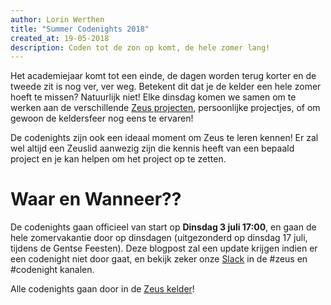 ```yaml
---
author: Lorin Werthen
title: "Summer Codenights 2018"
created_at: 19-05-2018
description: Coden tot de zon op komt, de hele zomer lang! 
---
```


Het academiejaar komt tot een einde, de dagen worden terug korter en de tweede zit is nog ver, ver weg. Betekent dit dat je de kelder een hele zomer hoeft te missen? Natuurlijk niet! Elke dinsdag komen we samen om te werken aan de verschillende [Zeus projecten](/projects/), persoonlijke projectjes, of om gewoon de keldersfeer nog eens te ervaren!

De codenights zijn ook een ideaal moment om Zeus te leren kennen! Er zal wel altijd een Zeuslid aanwezig zijn die kennis heeft van een bepaald project en je kan helpen om het project op te zetten.

# Waar en Wanneer??

De codenights gaan officieel van start op **Dinsdag 3 juli 17:00**, en gaan de hele zomervakantie door op dinsdagen (uitgezonderd op dinsdag 17 juli, tijdens de Gentse Feesten). Deze blogpost zal een update krijgen indien er een codenight niet door gaat, en bekijk zeker onze [Slack](https://zeuswpi.slack.com/) in de #zeus en #codenight kanalen.

Alle codenights gaan door in de [Zeus kelder](/about/contact/)!

